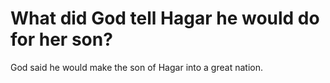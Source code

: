 # What did God tell Hagar he would do for her son?

God said he would make the son of Hagar into a great nation.
